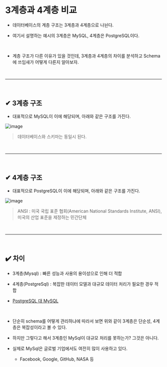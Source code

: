 # 3계층과 4계층 비교
- 데이터베이스의 계층 구조는 3계층과 4계층으로 나뉜다.

- 여기서 설명하는 예시의 3계층은 MySQL, 4계층은 PostgreSQL이다.
<br>

- 계층 구조가 다른 이유가 있을 것인데, 3계층과 4계층의 차이를 분석하고 Schema에 쓰임새가 어떻게 다른지 알아보자.
<br>
<hr>
<br>

## ✔ 3계층 구조
- 대표적으로 MySQL이 이에 해당되며, 아래와 같은 구조를 가진다.

![image](https://github.com/bjsystems/rnd/assets/121341413/47d2a8e2-dc1d-4a9d-b750-9643115a9721)
> 데이터베이스와 스키마는 동일시 된다.
<br>
<hr>
<br>

## ✔ 4계층 구조
- 대표적으로 PostgreSQL이 이에 해당되며, 아래와 같은 구조를 가진다.

![image](https://github.com/bjsystems/rnd/assets/121341413/d36f9fb5-f224-4ea0-b1d9-ad64aa410926)
> ANSI : 미국 국립 표준 협회(American National Standards Institute, ANSI), 미국의 산업 표준을 제정하는 민간단체
<br>
<hr>
<br>

## ✔️ 차이
- 3계층(Mysql) :  빠른 성능과 사용의 용이성으로 인해 더 적합
 
- 4계층(PostgreSql) : 복잡한 데이터 모델과 대규모 데이터 처리가 필요한 경우 적합

- [PostgreSQL 대 MySQL](https://appmaster.io/ko/blog/postgresql-dae-mysql)
<br>

- 단순히 schema를 어떻게 관리하냐에 따라서 보면 위와 같이 3계층은 단순성, 4계층은 복잡성이라고 볼 수 있다.

- 하지만 그렇다고 해서 3계층인 MySql이 대규모 처리를 못하는가? 그것은 아니다.

- 실제로 MySql은 글로벌 기업에서도 여전히 많이 사용하고 있다.
  - Facebook, Google, GitHub, NASA 등
<br>

 
